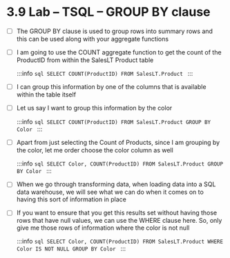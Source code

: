# 3.9 Lab – TSQL – GROUP BY clause

- [ ] The GROUP BY clause is used to group rows into summary rows and this can be used along with your aggregate functions<br/>

- [ ] I am going to use the COUNT aggregate function to get the count of the ProductID from within the SalesLT Product table<br/>

    :::info
        ```sql
        SELECT COUNT(ProductID) FROM SalesLT.Product
        ```
    :::

- [ ] I can group this information by one of the columns that is available within the table itself<br/>

- [ ] Let us say I want to group this information by the color<br/>

    :::info
        ```sql
        SELECT COUNT(ProductID) FROM SalesLT.Product
        GROUP BY Color
        ```
    :::

- [ ] Apart from just selecting the Count of Products, since I am grouping by the color, let me order choose the color column as well<br/>

    :::info
        ```sql
        SELECT Color, COUNT(ProductID) FROM SalesLT.Product
        GROUP BY Color
        ```
    :::

- [ ] When we go through transforming data, when loading data into a SQL data warehouse, we will see what we can do when it comes on to having this sort of information in place<br/>

- [ ] If you want to ensure that you get this results set without having those rows that have null values, we can use the WHERE clause here. So, only give me those rows of information where the color is not null<br/>

    :::info
        ```sql
        SELECT Color, COUNT(ProductID) FROM SalesLT.Product
        WHERE Color IS NOT NULL
        GROUP BY Color
        ```
    :::